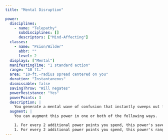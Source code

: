```yaml
---
title: "Mental Disruption"

power:
  disciplines:
    - name: "Telepathy"
      subdisciplines: []
      descriptors: ["Mind-Affecting"]
  classes:
    - name: "Psion/Wilder"
      abbr: ""
      level: 2
  displays: ["Mental"]
  manifestingTime: "1 standard action"
  range: "10 ft."
  area: "10-ft.-radius spread centered on you"
  duration: "Instantaneous"
  dismissable: false
  savingThrow: "Will negates"
  powerResistance: "Yes"
  powerPoints: 3
  description: |
    You generate a mental wave of confusion that instantly sweeps out from your location. All creatures you designate in the affected area (you can choose certain creatures to be unaffected) must make a Will save or become dazed for 1 round.
  augment: |
    You can augment this power in one or both of the following ways.

    1. For every 2 additional power points you spend, this power's save DC increases by 1.
    1. For every 2 additional power points you spend, this power's range and the radius of its area both increase by 5 feet.
---
```

